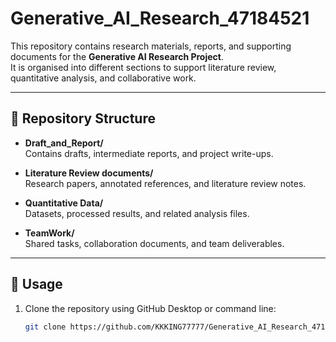 # Generative_AI_Research_47184521

This repository contains research materials, reports, and supporting documents for the **Generative AI Research Project**.  
It is organised into different sections to support literature review, quantitative analysis, and collaborative work.

---

## 📂 Repository Structure

- **Draft_and_Report/**  
  Contains drafts, intermediate reports, and project write-ups.

- **Literature Review documents/**  
  Research papers, annotated references, and literature review notes.

- **Quantitative Data/**  
  Datasets, processed results, and related analysis files.

- **TeamWork/**  
  Shared tasks, collaboration documents, and team deliverables.

---

## 🔧 Usage

1. Clone the repository using GitHub Desktop or command line:  
   ```bash
   git clone https://github.com/KKKING77777/Generative_AI_Research_47184521.git
